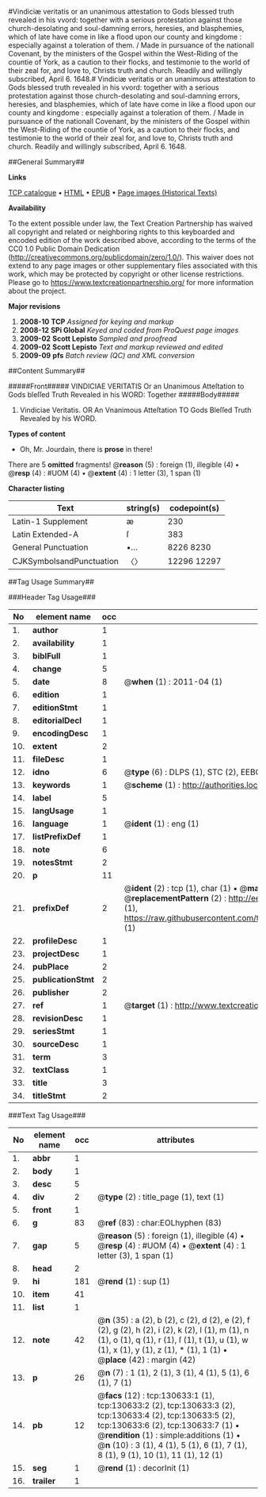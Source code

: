 #Vindiciæ veritatis or an unanimous attestation to Gods blessed truth revealed in his vvord: together with a serious protestation against those church-desolating and soul-damning errors, heresies, and blasphemies, which of late have come in like a flood upon our county and kingdome : especially against a toleration of them. / Made in pursuance of the nationall Covenant, by the ministers of the Gospel within the West-Riding of the countie of York, as a caution to their flocks, and testimonie to the world of their zeal for, and love to, Christs truth and church. Readily and willingly subscribed, April 6. 1648.#
Vindiciæ veritatis or an unanimous attestation to Gods blessed truth revealed in his vvord: together with a serious protestation against those church-desolating and soul-damning errors, heresies, and blasphemies, which of late have come in like a flood upon our county and kingdome : especially against a toleration of them. / Made in pursuance of the nationall Covenant, by the ministers of the Gospel within the West-Riding of the countie of York, as a caution to their flocks, and testimonie to the world of their zeal for, and love to, Christs truth and church. Readily and willingly subscribed, April 6. 1648.

##General Summary##

**Links**

[TCP catalogue](http://www.ota.ox.ac.uk/tcp/)  • 
[HTML](http://tei.it.ox.ac.uk/tcp/Texts-HTML/free/A95/A95962.html)  • 
[EPUB](http://tei.it.ox.ac.uk/tcp/Texts-EPUB/free/A95/A95962.epub) • 
[Page images (Historical Texts)](https://historicaltexts.jisc.ac.uk/eebo-99864222e)

**Availability**

To the extent possible under law, the Text Creation Partnership has waived all copyright and related or neighboring rights to this keyboarded and encoded edition of the work described above, according to the terms of the CC0 1.0 Public Domain Dedication (http://creativecommons.org/publicdomain/zero/1.0/). This waiver does not extend to any page images or other supplementary files associated with this work, which may be protected by copyright or other license restrictions. Please go to https://www.textcreationpartnership.org/ for more information about the project.

**Major revisions**

1. __2008-10__ __TCP__ *Assigned for keying and markup*
1. __2008-12__ __SPi Global__ *Keyed and coded from ProQuest page images*
1. __2009-02__ __Scott Lepisto__ *Sampled and proofread*
1. __2009-02__ __Scott Lepisto__ *Text and markup reviewed and edited*
1. __2009-09__ __pfs__ *Batch review (QC) and XML conversion*

##Content Summary##

#####Front#####
VINDICIAE VERITATIS Or an Unanimous Atteſtation to Gods bleſſed Truth Revealed in his WORD: Together
#####Body#####

1. Vindiciae Veritatis. OR An Vnanimous Atteſtation TO Gods Bleſſed Truth Revealed by his WORD.

**Types of content**

  * Oh, Mr. Jourdain, there is **prose** in there!

There are 5 **omitted** fragments! 
 @__reason__ (5) : foreign (1), illegible (4)  •  @__resp__ (4) : #UOM (4)  •  @__extent__ (4) : 1 letter (3), 1 span (1)

**Character listing**


|Text|string(s)|codepoint(s)|
|---|---|---|
|Latin-1 Supplement|æ|230|
|Latin Extended-A|ſ|383|
|General Punctuation|•…|8226 8230|
|CJKSymbolsandPunctuation|〈〉|12296 12297|

##Tag Usage Summary##

###Header Tag Usage###

|No|element name|occ|attributes|
|---|---|---|---|
|1.|__author__|1||
|2.|__availability__|1||
|3.|__biblFull__|1||
|4.|__change__|5||
|5.|__date__|8| @__when__ (1) : 2011-04 (1)|
|6.|__edition__|1||
|7.|__editionStmt__|1||
|8.|__editorialDecl__|1||
|9.|__encodingDesc__|1||
|10.|__extent__|2||
|11.|__fileDesc__|1||
|12.|__idno__|6| @__type__ (6) : DLPS (1), STC (2), EEBO-CITATION (1), PROQUEST (1), VID (1)|
|13.|__keywords__|1| @__scheme__ (1) : http://authorities.loc.gov/ (1)|
|14.|__label__|5||
|15.|__langUsage__|1||
|16.|__language__|1| @__ident__ (1) : eng (1)|
|17.|__listPrefixDef__|1||
|18.|__note__|6||
|19.|__notesStmt__|2||
|20.|__p__|11||
|21.|__prefixDef__|2| @__ident__ (2) : tcp (1), char (1)  •  @__matchPattern__ (2) : ([0-9\-]+):([0-9IVX]+) (1), (.+) (1)  •  @__replacementPattern__ (2) : http://eebo.chadwyck.com/downloadtiff?vid=$1&page=$2 (1), https://raw.githubusercontent.com/textcreationpartnership/Texts/master/tcpchars.xml#$1 (1)|
|22.|__profileDesc__|1||
|23.|__projectDesc__|1||
|24.|__pubPlace__|2||
|25.|__publicationStmt__|2||
|26.|__publisher__|2||
|27.|__ref__|1| @__target__ (1) : http://www.textcreationpartnership.org/docs/. (1)|
|28.|__revisionDesc__|1||
|29.|__seriesStmt__|1||
|30.|__sourceDesc__|1||
|31.|__term__|3||
|32.|__textClass__|1||
|33.|__title__|3||
|34.|__titleStmt__|2||


###Text Tag Usage###

|No|element name|occ|attributes|
|---|---|---|---|
|1.|__abbr__|1||
|2.|__body__|1||
|3.|__desc__|5||
|4.|__div__|2| @__type__ (2) : title_page (1), text (1)|
|5.|__front__|1||
|6.|__g__|83| @__ref__ (83) : char:EOLhyphen (83)|
|7.|__gap__|5| @__reason__ (5) : foreign (1), illegible (4)  •  @__resp__ (4) : #UOM (4)  •  @__extent__ (4) : 1 letter (3), 1 span (1)|
|8.|__head__|2||
|9.|__hi__|181| @__rend__ (1) : sup (1)|
|10.|__item__|41||
|11.|__list__|1||
|12.|__note__|42| @__n__ (35) : a (2), b (2), c (2), d (2), e (2), f (2), g (2), h (2), i (2), k (2), l (1), m (1), n (1), o (1), q (1), r (1), ſ (1), t (1), u (1), w (1), x (1), y (1), z (1), * (1), 1 (1)  •  @__place__ (42) : margin (42)|
|13.|__p__|26| @__n__ (7) : 1 (1), 2 (1), 3 (1), 4 (1), 5 (1), 6 (1), 7 (1)|
|14.|__pb__|12| @__facs__ (12) : tcp:130633:1 (1), tcp:130633:2 (2), tcp:130633:3 (2), tcp:130633:4 (2), tcp:130633:5 (2), tcp:130633:6 (2), tcp:130633:7 (1)  •  @__rendition__ (1) : simple:additions (1)  •  @__n__ (10) : 3 (1), 4 (1), 5 (1), 6 (1), 7 (1), 8 (1), 9 (1), 10 (1), 11 (1), 12 (1)|
|15.|__seg__|1| @__rend__ (1) : decorInit (1)|
|16.|__trailer__|1||
